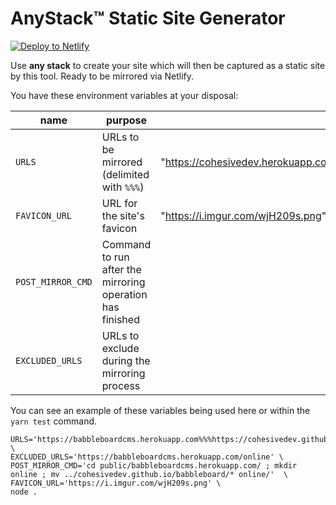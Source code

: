 # AnyStack™ Static Site Generator

[![Deploy to Netlify](https://www.netlify.com/img/deploy/button.svg)](https://app.netlify.com/start/deploy?repository=https://github.com/cohesivedev/anystack-static-site-generator)

Use **any stack** to create your site which will then be captured as a static site by this tool. Ready to be mirrored via Netlify.

You have these environment variables at your disposal:

|name|purpose|example| 
|---|---|---|
| `URLS` | URLs to be mirrored (delimited with `%%%`) | "https://cohesivedev.herokuapp.com%%%https://cohesivedev.herokuapp.com/availability" |
| `FAVICON_URL` | URL for the site's favicon | "https://i.imgur.com/wjH209s.png" |
| `POST_MIRROR_CMD` | Command to run after the mirroring operation has finished |
| `EXCLUDED_URLS` | URLs to exclude during the mirroring process |

You can see an example of these variables being used here or within the `yarn test` command.
```
URLS='https://babbleboardcms.herokuapp.com%%%https://cohesivedev.github.io/babbleboard' \
EXCLUDED_URLS='https://babbleboardcms.herokuapp.com/online' \
POST_MIRROR_CMD='cd public/babbleboardcms.herokuapp.com/ ; mkdir online ; mv ../cohesivedev.github.io/babbleboard/* online/'  \
FAVICON_URL='https://i.imgur.com/wjH209s.png' \
node .
```
